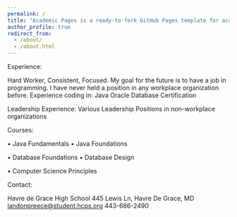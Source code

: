 ```yaml
---
permalink: /
title: "Academic Pages is a ready-to-fork GitHub Pages template for academic personal websites"
author_profile: true
redirect_from: 
  - /about/
  - /about.html
---
```


Experience:

Hard Worker, Consistent, Focused.
My goal for the future is to have a job in programming.
I have never held a position in any workplace organization before.
Experience coding in: Java
Oracle Database Certification

Leadership Experience: 
Various Leadership Positions in non-workplace organizations

Courses:

•	Java Fundamentals
•	Java Foundations

•	Database Foundations
•	Database Design

•	Computer Science Principles

		
Contact:

Havre de Grace High School
445 Lewis Ln, Havre De Grace, MD
landonpreece@student.hcps.org
443-686-2490

